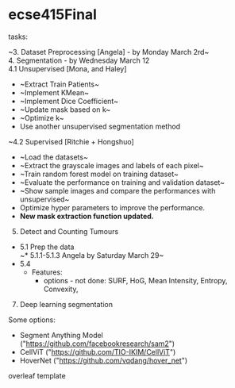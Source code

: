 # ecse415Final

tasks:<br />

~3. Dataset Preprocessing [Angela] - by Monday March 2rd~<br />
4. Segmentation - by Wednesday March 12<br />
4.1 Unsupervised [Mona, and Haley]<br />
* ~Extract Train Patients~
* ~Implement KMean~
* ~Implement Dice Coefficient~
* ~Update mask based on k~
* ~Optimize k~
* Use another unsupervised segmentation method
  
~4.2 Supervised [Ritchie + Hongshuo]<br />
* ~Load the datasets~
* ~Extract the grayscale images and labels of each pixel~
* ~Train random forest model on training dataset~
* ~Evaluate the performance on training and validation dataset~
* ~Show sample images and compare the performances with unsupervised~
* Optimize hyper parameters to improve the performance.
* **New mask extraction function updated.**

  
5. Detect and Counting Tumours
* 5.1 Prep the data<br />
~* 5.1.1-5.1.3 Angela by Saturday March 29~
* 5.4 
   * Features:
     * options - not done: SURF, HoG,  Mean Intensity, Entropy,  Convexity, 


   
7. Deep learning segmentation

Some options:
* Segment Anything Model ("https://github.com/facebookresearch/sam2")
* CellViT ("https://github.com/TIO-IKIM/CellViT")
* HoverNet ("https://github.com/vqdang/hover_net")

overleaf template<br />

  
